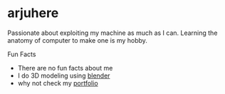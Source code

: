 # arjuhere

Passionate about exploiting my machine as much as I can. Learning the anatomy of computer to make one is my hobby.

Fun Facts

- There are no fun facts about me
- I do 3D modeling using [blender](https://blender.org)
- why not check my [portfolio](https://arjuportfolio.netlify.app/)

